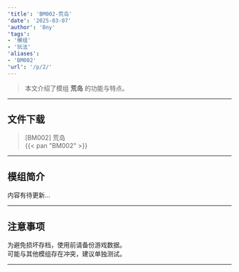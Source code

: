 ```yaml
---
'title': 'BM002-荒岛'
'date': '2025-03-07'
'author': 'Bny'
'tags':
- '模组'
- '玩法'
'aliases':
- 'BM002'
'url': '/p/2/'
---
```


> 本文介绍了模组 **荒岛** 的功能与特点。

---

## 文件下载

> [BM002] 荒岛  
{{< pan "BM002" >}}  

---

## 模组简介

>  
内容有待更新...  

---

## 注意事项

>  
为避免损坏存档，使用前请备份游戏数据。  
可能与其他模组存在冲突，建议单独测试。  

---

